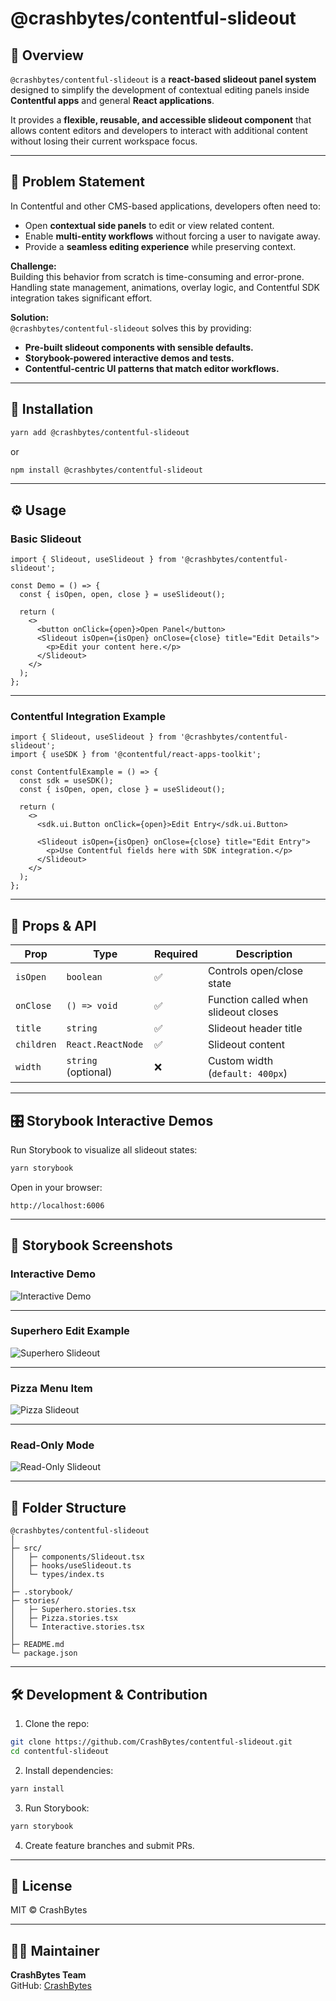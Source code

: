 
# @crashbytes/contentful-slideout

## 🧩 Overview

`@crashbytes/contentful-slideout` is a **react-based slideout panel system** designed to simplify the development of contextual editing panels inside **Contentful apps** and general **React applications**.

It provides a **flexible, reusable, and accessible slideout component** that allows content editors and developers to interact with additional content without losing their current workspace focus.

---

## 🚨 Problem Statement

In Contentful and other CMS-based applications, developers often need to:
- Open **contextual side panels** to edit or view related content.
- Enable **multi-entity workflows** without forcing a user to navigate away.
- Provide a **seamless editing experience** while preserving context.

**Challenge:**  
Building this behavior from scratch is time-consuming and error-prone. Handling state management, animations, overlay logic, and Contentful SDK integration takes significant effort.

**Solution:**  
`@crashbytes/contentful-slideout` solves this by providing:
- **Pre-built slideout components with sensible defaults.**
- **Storybook-powered interactive demos and tests.**
- **Contentful-centric UI patterns that match editor workflows.**

---

## 🚀 Installation

```bash
yarn add @crashbytes/contentful-slideout
```

or

```bash
npm install @crashbytes/contentful-slideout
```

---

## ⚙️ Usage

### Basic Slideout

```tsx
import { Slideout, useSlideout } from '@crashbytes/contentful-slideout';

const Demo = () => {
  const { isOpen, open, close } = useSlideout();

  return (
    <>
      <button onClick={open}>Open Panel</button>
      <Slideout isOpen={isOpen} onClose={close} title="Edit Details">
        <p>Edit your content here.</p>
      </Slideout>
    </>
  );
};
```

---

### Contentful Integration Example

```tsx
import { Slideout, useSlideout } from '@crashbytes/contentful-slideout';
import { useSDK } from '@contentful/react-apps-toolkit';

const ContentfulExample = () => {
  const sdk = useSDK();
  const { isOpen, open, close } = useSlideout();

  return (
    <>
      <sdk.ui.Button onClick={open}>Edit Entry</sdk.ui.Button>

      <Slideout isOpen={isOpen} onClose={close} title="Edit Entry">
        <p>Use Contentful fields here with SDK integration.</p>
      </Slideout>
    </>
  );
};
```

---

## 🧰 Props & API

| Prop        | Type                | Required | Description                               |
|-------------|---------------------|----------|-------------------------------------------|
| `isOpen`    | `boolean`            | ✅       | Controls open/close state                 |
| `onClose`   | `() => void`         | ✅       | Function called when slideout closes      |
| `title`     | `string`             | ✅       | Slideout header title                     |
| `children`  | `React.ReactNode`    | ✅       | Slideout content                          |
| `width`     | `string` (optional)  | ❌       | Custom width (`default: 400px`)           |

---

## 🎛️ Storybook Interactive Demos

Run Storybook to visualize all slideout states:

```bash
yarn storybook
```

Open in your browser:

```
http://localhost:6006
```

---

## 📸 Storybook Screenshots

### Interactive Demo

![Interactive Demo](./assets/screenshot-interactive-demo.png)

---

### Superhero Edit Example

![Superhero Slideout](./assets/screenshot-superhero.png)

---

### Pizza Menu Item

![Pizza Slideout](./assets/screenshot-pizza.png)

---

### Read-Only Mode

![Read-Only Slideout](./assets/screenshot-readonly.png)

---

## 📂 Folder Structure

```
@crashbytes/contentful-slideout
│
├─ src/
│   ├─ components/Slideout.tsx
│   ├─ hooks/useSlideout.ts
│   └─ types/index.ts
│
├─ .storybook/
├─ stories/
│   ├─ Superhero.stories.tsx
│   ├─ Pizza.stories.tsx
│   └─ Interactive.stories.tsx
│
├─ README.md
└─ package.json
```

---

## 🛠️ Development & Contribution

1. Clone the repo:

```bash
git clone https://github.com/CrashBytes/contentful-slideout.git
cd contentful-slideout
```

2. Install dependencies:

```bash
yarn install
```

3. Run Storybook:

```bash
yarn storybook
```

4. Create feature branches and submit PRs.

---

## 🔑 License

MIT © CrashBytes

---

## 👨‍💻 Maintainer

**CrashBytes Team**  
GitHub: [CrashBytes](https://github.com/CrashBytes)
